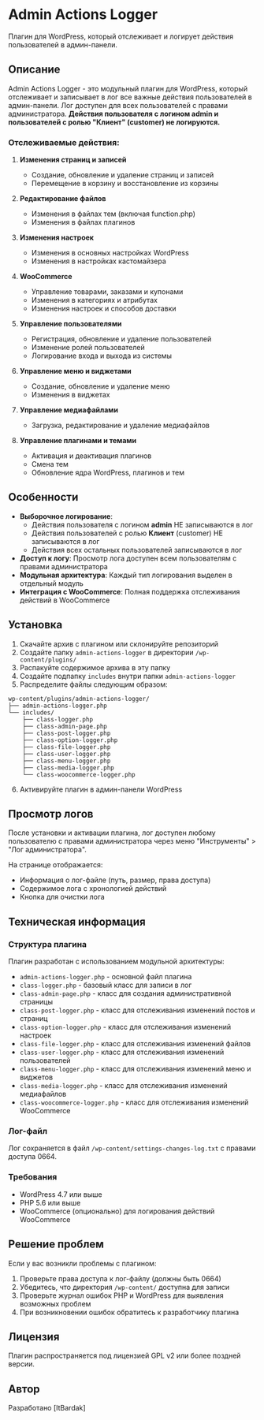 # Admin Actions Logger

Плагин для WordPress, который отслеживает и логирует действия пользователей в админ-панели.

## Описание

Admin Actions Logger - это модульный плагин для WordPress, который отслеживает и записывает в лог все важные действия пользователей в админ-панели. Лог доступен для всех пользователей с правами администратора. **Действия пользователя с логином admin и пользователей с ролью "Клиент" (customer) не логируются.**

### Отслеживаемые действия:

1. **Изменения страниц и записей**
   - Создание, обновление и удаление страниц и записей
   - Перемещение в корзину и восстановление из корзины

2. **Редактирование файлов**
   - Изменения в файлах тем (включая function.php)
   - Изменения в файлах плагинов

3. **Изменения настроек**
   - Изменения в основных настройках WordPress
   - Изменения в настройках кастомайзера

4. **WooCommerce**
   - Управление товарами, заказами и купонами
   - Изменения в категориях и атрибутах
   - Изменения настроек и способов доставки

5. **Управление пользователями**
   - Регистрация, обновление и удаление пользователей
   - Изменение ролей пользователей
   - Логирование входа и выхода из системы

6. **Управление меню и виджетами**
   - Создание, обновление и удаление меню
   - Изменения в виджетах

7. **Управление медиафайлами**
   - Загрузка, редактирование и удаление медиафайлов

8. **Управление плагинами и темами**
   - Активация и деактивация плагинов
   - Смена тем
   - Обновление ядра WordPress, плагинов и тем

## Особенности

- **Выборочное логирование**: 
  - Действия пользователя с логином **admin** НЕ записываются в лог
  - Действия пользователей с ролью **Клиент** (customer) НЕ записываются в лог
  - Действия всех остальных пользователей записываются в лог
- **Доступ к логу**: Просмотр лога доступен всем пользователям с правами администратора
- **Модульная архитектура**: Каждый тип логирования выделен в отдельный модуль
- **Интеграция с WooCommerce**: Полная поддержка отслеживания действий в WooCommerce

## Установка

1. Скачайте архив с плагином или склонируйте репозиторий
2. Создайте папку `admin-actions-logger` в директории `/wp-content/plugins/`
3. Распакуйте содержимое архива в эту папку
4. Создайте подпапку `includes` внутри папки `admin-actions-logger`
5. Распределите файлы следующим образом:

```
wp-content/plugins/admin-actions-logger/
├── admin-actions-logger.php
└── includes/
    ├── class-logger.php
    ├── class-admin-page.php
    ├── class-post-logger.php
    ├── class-option-logger.php
    ├── class-file-logger.php
    ├── class-user-logger.php
    ├── class-menu-logger.php
    ├── class-media-logger.php
    └── class-woocommerce-logger.php
```

6. Активируйте плагин в админ-панели WordPress

## Просмотр логов

После установки и активации плагина, лог доступен любому пользователю с правами администратора через меню "Инструменты" > "Лог администратора".

На странице отображается:
- Информация о лог-файле (путь, размер, права доступа)
- Содержимое лога с хронологией действий
- Кнопка для очистки лога

## Техническая информация

### Структура плагина

Плагин разработан с использованием модульной архитектуры:

- `admin-actions-logger.php` - основной файл плагина
- `class-logger.php` - базовый класс для записи в лог
- `class-admin-page.php` - класс для создания административной страницы
- `class-post-logger.php` - класс для отслеживания изменений постов и страниц
- `class-option-logger.php` - класс для отслеживания изменений настроек
- `class-file-logger.php` - класс для отслеживания изменений файлов
- `class-user-logger.php` - класс для отслеживания изменений пользователей
- `class-menu-logger.php` - класс для отслеживания изменений меню и виджетов
- `class-media-logger.php` - класс для отслеживания изменений медиафайлов
- `class-woocommerce-logger.php` - класс для отслеживания изменений WooCommerce

### Лог-файл

Лог сохраняется в файл `/wp-content/settings-changes-log.txt` с правами доступа 0664.

### Требования

- WordPress 4.7 или выше
- PHP 5.6 или выше
- WooCommerce (опционально) для логирования действий WooCommerce

## Решение проблем

Если у вас возникли проблемы с плагином:

1. Проверьте права доступа к лог-файлу (должны быть 0664)
2. Убедитесь, что директория `/wp-content/` доступна для записи
3. Проверьте журнал ошибок PHP и WordPress для выявления возможных проблем
4. При возникновении ошибок обратитесь к разработчику плагина

## Лицензия

Плагин распространяется под лицензией GPL v2 или более поздней версии.

## Автор

Разработано [ItBardak]
